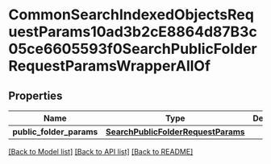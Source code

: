 # CommonSearchIndexedObjectsRequestParams10ad3b2cE8864d87B3c05ce6605593f0SearchPublicFolderRequestParamsWrapperAllOf


## Properties
Name | Type | Description | Notes
------------ | ------------- | ------------- | -------------
**public_folder_params** | [**SearchPublicFolderRequestParams**](SearchPublicFolderRequestParams.md) |  | [optional] 

[[Back to Model list]](../README.md#documentation-for-models) [[Back to API list]](../README.md#documentation-for-api-endpoints) [[Back to README]](../README.md)


